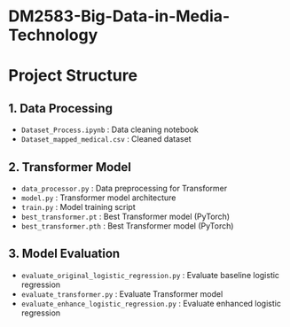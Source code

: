 # DM2583-Big-Data-in-Media-Technology
# Project Structure

## 1. Data Processing
- `Dataset_Process.ipynb`       : Data cleaning notebook
- `Dataset_mapped_medical.csv`  : Cleaned dataset

## 2. Transformer Model
- `data_processor.py`           : Data preprocessing for Transformer
- `model.py`                     : Transformer model architecture
- `train.py`                     : Model training script
- `best_transformer.pt`          : Best Transformer model (PyTorch)
- `best_transformer.pth`         : Best Transformer model (PyTorch)

## 3. Model Evaluation
- `evaluate_original_logistic_regression.py` : Evaluate baseline logistic regression
- `evaluate_transformer.py`                  : Evaluate Transformer model
- `evaluate_enhance_logistic_regression.py`  : Evaluate enhanced logistic regression


